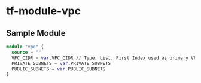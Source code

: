 # tf-module-vpc

## Sample Module 

```terraform
module "vpc" {
  source = ""
  VPC_CIDR = var.VPC_CIDR // Type: List, First Index used as primary VPC, Values from Second 
  PRIVATE_SUBNETS = var.PRIVATE_SUBNETS
  PUBLIC_SUBNETS = var.PUBLIC_SUBNETS
}
```
